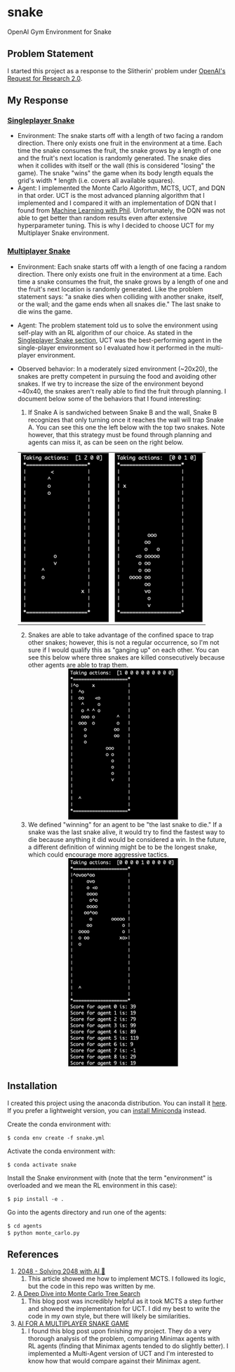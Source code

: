 # snake
OpenAI Gym Environment for Snake

## Problem Statement

I started this project as a response to the Slitherin' problem under [OpenAI's Request for Research 2.0](https://openai.com/blog/requests-for-research-2/).

## My Response
### [Singleplayer Snake](#single-player-snake)
*  Environment: The snake starts off with a length of two facing a random direction. There only exists one fruit in the environment at a time. Each time the snake consumes the fruit, the snake grows by a length of one and the fruit's next location is randomly generated. The snake dies when it collides with itself or the wall (this is considered "losing" the game). The snake "wins" the game when its body length equals the grid's width * length (i.e. covers all available squares).
*  Agent: I implemented the Monte Carlo Algorithm, MCTS, UCT, and DQN in that order. UCT is the most advanced planning algorithm that I implemented and I compared it with an implementation of DQN that I found from [Machine Learning with Phil](https://www.youtube.com/watch?v=SMZfgeHFFcA). Unfortunately, the DQN was not able to get better than random results even after extensive hyperparameter tuning. This is why I decided to choose UCT for my Multiplayer Snake environment.

### [Multiplayer Snake](#multi-player-snake)
*  Environment: Each snake starts off with a length of one facing a random direction. There only exists one fruit in the environment at a time. Each time a snake consumes the fruit, the snake grows by a length of one and the fruit's next location is randomly generated. Like the problem statement says: "a snake dies when colliding with another snake, itself, or the wall; and the game ends when all snakes die." The last snake to die wins the game.
*  Agent: The problem statement told us to solve the environment using self-play with an RL algorithm of our choice. As stated in the [Singleplayer Snake section](#single-player-snake), UCT was the best-performing agent in the single-player environment so I evaluated how it performed in the multi-player environment.
*  Observed behavior: In a moderately sized environment (~20x20), the snakes are pretty competent in pursuing the food and avoiding other snakes. If we try to increase the size of the environment beyond ~40x40, the snakes aren't really able to find the fruit through planning. I document below some of the behaviors that I found interesting:

    1. If Snake A is sandwiched between Snake B and the wall, Snake B recognizes that only turning once it reaches the wall will trap Snake A. You can see this one the left below with the top two snakes. Note however, that this strategy must be found through planning and agents can miss it, as can be seen on the right below.
    <table align="center"><tr>
    <td> <img src="https://github.com/rpachauri/snake/blob/master/imgs/block_till_edge.gif" width="200"> </td>
    <td> <img src="https://github.com/rpachauri/snake/blob/master/imgs/missed_block.gif" width="200"> </td>
    </tr></table>
    
    2. Snakes are able to take advantage of the confined space to trap other snakes; however, this is not a regular occurrence, so I'm not sure if I would qualify this as "ganging up" on each other. You can see this below where three snakes are killed consecutively because other agents are able to trap them.
    <div class="row" align="center">
      <div class="column">
        <img src="https://github.com/rpachauri/snake/blob/master/imgs/triple_kill.gif" width="250">
      </div>
    </div>
    
    3. We defined "winning" for an agent to be "the last snake to die." If a snake was the last snake alive, it would try to find the fastest way to die because anything it did would be considered a win. In the future, a different definition of winning might be to be the longest snake, which could encourage more aggressive tactics.
    <div class="row" align="center">
      <div class="column">
        <img src="https://github.com/rpachauri/snake/blob/master/imgs/suicide.png" width="250">
      </div>
    </div>

## Installation

I created this project using the anaconda distribution. You can install it [here](https://docs.anaconda.com/anaconda/install/). If you prefer a lightweight version, you can [install Miniconda](https://docs.conda.io/projects/conda/en/latest/user-guide/install/) instead.


Create the conda environment with:

    $ conda env create -f snake.yml

Activate the conda environment with:

    $ conda activate snake

Install the Snake environment with (note that the term "environment" is overloaded and we mean the RL environment in this case):

    $ pip install -e .

Go into the agents directory and run one of the agents:

    $ cd agents
    $ python monte_carlo.py

## References
1. [2048 - Solving 2048 with AI 🤖](https://towardsdatascience.com/2048-solving-2048-with-monte-carlo-tree-search-ai-2dbe76894bab)
    1. This article showed me how to implement MCTS. I followed its logic, but the code in this repo was written by me.
2. [A Deep Dive into Monte Carlo Tree Search](https://www.moderndescartes.com/essays/deep_dive_mcts/)
    1. This blog post was incredibly helpful as it took MCTS a step further and showed the implementation for UCT. I did my best to write the code in my own style, but there will likely be similarities.
3. [AI FOR A MULTIPLAYER SNAKE GAME](https://sds-dubois.github.io/2017/01/03/Multiplayer-Snake-AI.html)
    1. I found this blog post upon finishing my project. They do a very thorough analysis of the problem, comparing Minimax agents with RL agents (finding that Minimax agents tended to do slightly better). I implemented a Multi-Agent version of UCT and I'm interested to know how that would compare against their Minimax agent.
